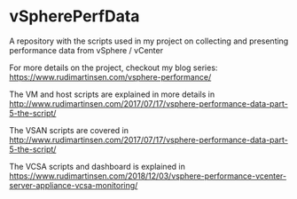 # vSpherePerfData

A repository with the scripts used in my project on collecting and presenting performance data from vSphere / vCenter

For more details on the project, checkout my blog series: https://www.rudimartinsen.com/vsphere-performance/

The VM and host scripts are explained in more details in http://www.rudimartinsen.com/2017/07/17/vsphere-performance-data-part-5-the-script/

The VSAN scripts are covered in http://www.rudimartinsen.com/2017/07/17/vsphere-performance-data-part-5-the-script/

The VCSA scripts and dashboard is explained in https://www.rudimartinsen.com/2018/12/03/vsphere-performance-vcenter-server-appliance-vcsa-monitoring/
